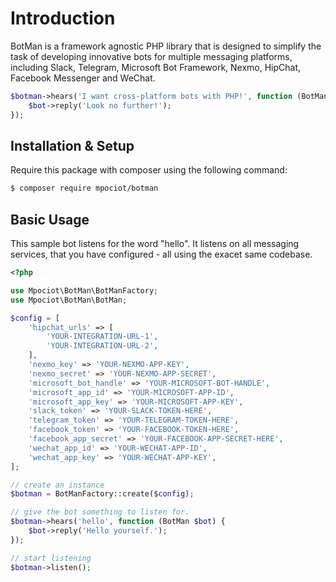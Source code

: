 # Introduction

BotMan is a framework agnostic PHP library that is designed to simplify the task of developing innovative bots for multiple messaging platforms, including Slack, Telegram, Microsoft Bot Framework, Nexmo, HipChat, Facebook Messenger and WeChat.

```php
$botman->hears('I want cross-platform bots with PHP!', function (BotMan $bot) {
    $bot->reply('Look no further!');
});
```

## Installation & Setup

Require this package with composer using the following command:

```sh
$ composer require mpociot/botman
```

## Basic Usage

This sample bot listens for the word "hello".
It listens on all messaging services, that you have configured - all using the exacet same codebase.

```php
<?php

use Mpociot\BotMan\BotManFactory;
use Mpociot\BotMan\BotMan;

$config = [
    'hipchat_urls' => [
        'YOUR-INTEGRATION-URL-1',
        'YOUR-INTEGRATION-URL-2',
    ],
    'nexmo_key' => 'YOUR-NEXMO-APP-KEY',
    'nexmo_secret' => 'YOUR-NEXMO-APP-SECRET',
    'microsoft_bot_handle' => 'YOUR-MICROSOFT-BOT-HANDLE',
    'microsoft_app_id' => 'YOUR-MICROSOFT-APP-ID',
    'microsoft_app_key' => 'YOUR-MICROSOFT-APP-KEY',
    'slack_token' => 'YOUR-SLACK-TOKEN-HERE',
    'telegram_token' => 'YOUR-TELEGRAM-TOKEN-HERE',
    'facebook_token' => 'YOUR-FACEBOOK-TOKEN-HERE',
    'facebook_app_secret' => 'YOUR-FACEBOOK-APP-SECRET-HERE',
    'wechat_app_id' => 'YOUR-WECHAT-APP-ID',
    'wechat_app_key' => 'YOUR-WECHAT-APP-KEY',
];

// create an instance
$botman = BotManFactory::create($config);

// give the bot something to listen for.
$botman->hears('hello', function (BotMan $bot) {
    $bot->reply('Hello yourself.');
});

// start listening
$botman->listen();
```
